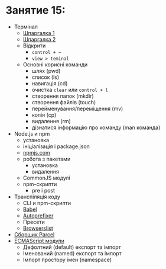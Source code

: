 # Занятие 15:

- Термінал
  - [Шпаргалка 1](https://tproger.ru/translations/bash-cheatsheet/)
  - [Шпаргалка 2](https://habr.com/ru/company/ruvds/blog/445270/)
  - Відкрити
    - `control + ~`
    - `view > teminal`
  - Основні корисні команди
    - шлях (pwd)
    - список (ls)
    - навигація (cd)
    - очистка `clear` или `control + l`
    - створення папок (mkdir)
    - створення файлів (touch)
    - перейменування/переміщення (mv)
    - копія (cp)
    - видалення (rm)
    - дізнатися інформацію про команду (man команда)
- Node.js и npm
  - установка
  - ініціалізація і package.json
  - [npmjs.com](https://www.npmjs.com/)
  - робота з пакетами
    - установка
    - видалення
  - CommonJS модулі
  - npm-скрипти
    - pre і post
- Транспіляція коду
  - CLI и npm-скрипти
  - [Babel](https://babeljs.io/)
  - [Autoprefixer](https://www.npmjs.com/package/autoprefixer)
  - Пресети
  - [Browserslist](https://github.com/browserslist/browserslist)
- [Сборщик Parcel](https://parceljs.org/)
- [ECMAScript модули](https://exploringjs.com/es6/ch_modules.html)
  - Дефолтний (default) експорт та імпорт
  - Іменований (named) експорт та імпорт
  - Імпорт простору імен (namespace)
